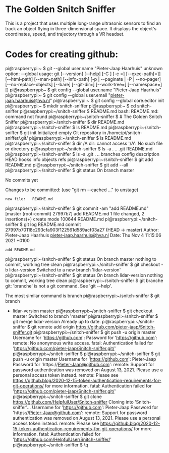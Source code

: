# The Golden Snitch Sniffer
This is a project that uses multiple long-range ultrasonic sensors to find an track an object flying in three-dimensional space. It displays the object's coordinates, speed, and trajectory through a VR headset.

# Codes for creating github:
pi@raspberrypi:~ $ git --global user.name "Pieter-Jaap Haarhuis"
unknown option: --global
usage: git [--version] [--help] [-C <path>] [-c <name>=<value>]
           [--exec-path[=<path>]] [--html-path] [--man-path] [--info-path]
           [-p | --paginate | -P | --no-pager] [--no-replace-objects] [--bare]
           [--git-dir=<path>] [--work-tree=<path>] [--namespace=<name>]
           <command> [<args>]
pi@raspberrypi:~ $ git config --global user.name "Pieter-Jaap Haarhuis"
pi@raspberrypi:~ $ git config --global user.email "pieter-jaap.haarhuis@hva.nl"
pi@raspberrypi:~ $ git config --global core.editor init
pi@raspberrypi:~ $ mkdir snitch-sniffer
pi@raspberrypi:~ $ cd snitch-sniffer
pi@raspberrypi:~/snitch-sniffer $ README.md
bash: README.md: command not found
pi@raspberrypi:~/snitch-sniffer $ # The Golden Snitch Sniffer
pi@raspberrypi:~/snitch-sniffer $ dir
README.md
pi@raspberrypi:~/snitch-sniffer $ ls
README.md
pi@raspberrypi:~/snitch-sniffer $ git init
Initialized empty Git repository in /home/pi/snitch-sniffer/.git/
pi@raspberrypi:~/snitch-sniffer $ ls
README.md
pi@raspberrypi:~/snitch-sniffer $ dir /A
dir: cannot access '/A': No such file or directory
pi@raspberrypi:~/snitch-sniffer $ ls -a
.  ..  .git  README.md
pi@raspberrypi:~/snitch-sniffer $ ls -a .git
.  ..  branches  config  description  HEAD  hooks  info  objects  refs
pi@raspberrypi:~/snitch-sniffer $ git add README.md
pi@raspberrypi:~/snitch-sniffer $ git add --all
pi@raspberrypi:~/snitch-sniffer $ git status
On branch master

No commits yet

Changes to be committed:
  (use "git rm --cached <file>..." to unstage)

	new file:   README.md

pi@raspberrypi:~/snitch-sniffer $ git commit -am "add README.md"
[master (root-commit) 27997b7] add README.md
 1 file changed, 2 insertions(+)
 create mode 100644 README.md
pi@raspberrypi:~/snitch-sniffer $ git log README.md
commit 27997b70118c293cfa903f122561d589acf03a27 (HEAD -> master)
Author: Pieter-Jaap Haarhuis <pieter-jaap.haarhuis@hva.nl>
Date:   Thu Nov 4 11:15:06 2021 +0100

    add README.md
pi@raspberrypi:~/snitch-sniffer $ git status
On branch master
nothing to commit, working tree clean
pi@raspberrypi:~/snitch-sniffer $ git checkout -b lidar-version
Switched to a new branch 'lidar-version'
pi@raspberrypi:~/snitch-sniffer $ git status
On branch lidar-version
nothing to commit, working tree clean
pi@raspberrypi:~/snitch-sniffer $ git branche
git: 'branche' is not a git command. See 'git --help'.

The most similar command is
	branch
pi@raspberrypi:~/snitch-sniffer $ git branch
* lidar-version
  master
pi@raspberrypi:~/snitch-sniffer $ git checkout master
Switched to branch 'master'
pi@raspberrypi:~/snitch-sniffer $ git merge lidar-version
Already up to date.
pi@raspberrypi:~/snitch-sniffer $ git remote add origin https://github.com/pieter-jaap/Snitch-sniffer.git
pi@raspberrypi:~/snitch-sniffer $ git push -u origin master
Username for 'https://github.com': 
Password for 'https://github.com': 
remote: No anonymous write access.
fatal: Authentication failed for 'https://github.com/pieter-jaap/Snitch-sniffer.git/'
pi@raspberrypi:~/snitch-sniffer $ 
pi@raspberrypi:~/snitch-sniffer $ git push -u origin master
Username for 'https://github.com': Pieter-Jaap
Password for 'https://Pieter-Jaap@github.com': 
remote: Support for password authentication was removed on August 13, 2021. Please use a personal access token instead.
remote: Please see https://github.blog/2020-12-15-token-authentication-requirements-for-git-operations/ for more information.
fatal: Authentication failed for 'https://github.com/pieter-jaap/Snitch-sniffer.git/'
pi@raspberrypi:~/snitch-sniffer $ git clone https://github.com/HelpfulUser/Snitch-sniffer
Cloning into 'Snitch-sniffer'...
Username for 'https://github.com': Pieter-Jaap
Password for 'https://Pieter-Jaap@github.com': 
remote: Support for password authentication was removed on August 13, 2021. Please use a personal access token instead.
remote: Please see https://github.blog/2020-12-15-token-authentication-requirements-for-git-operations/ for more information.
fatal: Authentication failed for 'https://github.com/HelpfulUser/Snitch-sniffer/'
pi@raspberrypi:~/snitch-sniffer $ \q
